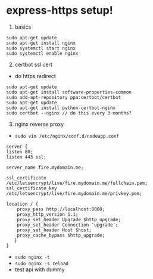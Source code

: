 # express-https setup!

1. basics

```
sudo apt-get update
sudo apt-get install nginx
sudo systemctl start nginx
sudo systemctl enable nginx
```

2. certbot ssl cert 

- do https redirect

```
sudo apt-get update
sudo apt-get install software-properties-common
sudo add-apt-repository ppa:certbot/certbot
sudo apt-get update
sudo apt-get install python-certbot-nginx
sudo certbot --nginx // do this every 3 months?
```

3. nginx reverse proxy

- `sudo vim /etc/nginx/conf.d/nodeapp.conf`

```
server {
listen 80;
listen 443 ssl;

server_name fire.mydomain.me;

ssl_certificate     /etc/letsencrypt/live/fire.mydomain.me/fullchain.pem;
ssl_certificate_key /etc/letsencrypt/live/fire.mydomain.me/privkey.pem;

location / {
    proxy_pass http://localhost:8080;
    proxy_http_version 1.1;
    proxy_set_header Upgrade $http_upgrade;
    proxy_set_header Connection 'upgrade';
    proxy_set_header Host $host;
    proxy_cache_bypass $http_upgrade;
   }
}
```

- `sudo nginx -t`
- `sudo nginx -s reload`
- test api with dummy
